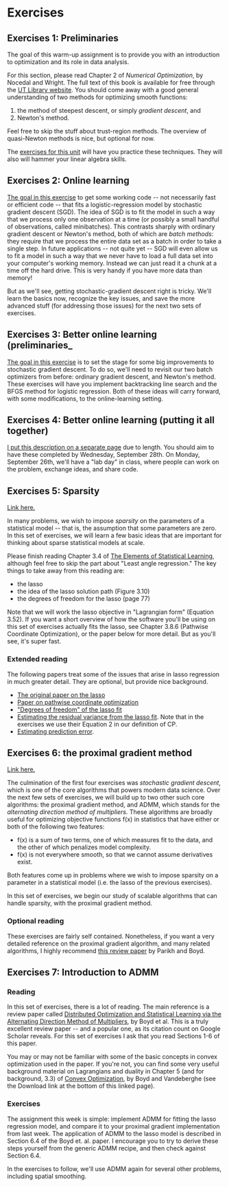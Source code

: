

# Exercises

## Exercises 1: Preliminaries

The goal of this warm-up assignment is to provide you with an introduction to optimization and its role in data analysis.  

For this section, please read Chapter 2 of _Numerical Optimization_, by Nocedal and Wright.  The full text of this book is available for free through the [UT Library website](http://lib.utexas.edu).  You should come away with a good general understanding of two methods for optimizing smooth functions:  
1) the method of steepest descent, or simply _gradient descent_, and   
2) Newton's method.  

Feel free to skip the stuff about trust-region methods.  The overview of quasi-Newton methods is nice, but optional for now.  

The [exercises for this unit](exercises01/exercises01-SDS385.pdf) will have you practice these techniques.  They will also will hammer your linear algebra skills.  


## Exercises 2: Online learning

[The goal in this exercise](exercises02/exercises02-SDS385.pdf) to get some working code -- not necessarily fast or efficient code -- that fits a logistic-regression model by stochastic gradient descent (SGD).  The idea of SGD is to fit the model in such a way that we process only one observation at a time (or possibly a small handful of observations, called minibatches). This contrasts sharply with ordinary gradient descent or Newton's method, both of which are _batch methods_: they require that we process the entire data set as a batch in order to take a single step.  In future applications -- not quite yet -- SGD will even allow us to fit a model in such a way that we never have to load a full data set into your computer's working memory.  Instead we can just read it a chunk at a time off the hard drive.  This is very handy if you have more data than memory!

But as we'll see, getting stochastic-gradient descent right is tricky.  We'll learn the basics now, recognize the key issues, and save the more advanced stuff (for addressing those issues) for the next two sets of exercises.  


## Exercises 3: Better online learning (preliminaries_

[The goal in this exercise](exercises03/exercises03-SDS385.pdf) is to set the stage for some big improvements to stochastic gradient descent.  To do so, we'll need to revisit our two batch optimizers from before: ordinary gradient descent, and Newton's method.  These exercises will have you implement backtracking line search and the BFGS method for logistic regression.  Both of these ideas will carry forward, with some modifications, to the online-learning setting.  


## Exercises 4: Better online learning (putting it all together)

[I put this description on a separate page](exercises04.md) due to length.  You should aim to have these completed by Wednesday, September 28th.  On Monday, September 26th, we'll have a "lab day" in class, where people can work on the problem, exchange ideas, and share code.  




## Exercises 5: Sparsity

[Link here.](exercises05/exercises05.pdf)

In many problems, we wish to impose _sparsity_ on the parameters of a statistical model -- that is, the assumption that some parameters are zero.    In this set of exercises, we will learn a few basic ideas that are important for thinking about sparse statistical models at scale.

Please finish reading Chapter 3.4 of [The Elements of Statistical Learning](http://statweb.stanford.edu/~tibs/ElemStatLearn/), although feel free to skip the part about "Least angle regression."  The key things to take away from this reading are:  
- the lasso  
- the idea of the lasso solution path (Figure 3.10)  
- the degrees of freedom for the lasso (page 77)

Note that we will work the lasso objective in "Lagrangian form" (Equation 3.52).  If you want a short overview of how the software you'll be using on this set of exercises actually fits the lasso, see Chapter 3.8.6 (Pathwise Coordinate Optimization), or the paper below for more detail.  But as you'll see, it's super fast.

### Extended reading

The following papers treat some of the issues that arise in lasso regression in much greater detail.  They are optional, but provide nice background.

- [The original paper on the lasso](http://statweb.stanford.edu/~tibs/lasso/lasso.pdf) 
- [Paper on pathwise coordinate optimization](http://arxiv.org/pdf/0708.1485.pdf)  
- ["Degrees of freedom" of the lasso fit](https://projecteuclid.org/euclid.aos/1194461726)  
- [Estimating the residual variance from the lasso fit](https://arxiv.org/abs/1311.5274).  Note that in the exercises we use their Equation 2 in our definition of CP.  
- [Estimating prediction error](https://people.eecs.berkeley.edu/~jordan/sail/readings/archive/efron_Cp.pdf).  


## Exercises 6: the proximal gradient method

[Link here.](exercises06/exercises06.pdf)

The culmination of the first four exercises was _stochastic gradient descent_, which is one of the core algorithms that powers modern data science.  Over the next few sets of exercises, we will build up to two other such core algorithms: the proximal gradient method, and ADMM, which stands for the _alternating direction method of multipliers._  These algorithms are broadly useful for optimizing objective functions f(x) in statistics that have either or both of the following two features:  
- f(x) is a sum of two terms, one of which measures fit to the data, and the other of which penalizes model complexity.  
- f(x) is not everywhere smooth, so that we cannot assume derivatives exist.  

Both features come up in problems where we wish to impose sparsity on a parameter in a statistical model (i.e. the lasso of the previous exercises).  

In this set of exercises, we begin our study of scalable algorithms that can handle sparsity, with the proximal gradient method.


### Optional reading

These exercises are fairly self contained.  Nonetheless, if you want a very detailed reference on the proximal gradient algorithm, and many related algorithms, I highly recommend [this review paper](http://web.stanford.edu/~boyd/papers/prox_algs.html) by Parikh and Boyd.


## Exercises 7: Introduction to ADMM

### Reading

In this set of exercises, there is a lot of reading.  The main reference is a review paper called [Distributed Optimization and Statistical Learning via the Alternating Direction Method of Multipliers](http://stanford.edu/~boyd/papers/admm_distr_stats.html), by Boyd et al.  This is a truly excellent review paper -- and a popular one, as its citation count on Google Scholar reveals.  For this set of exercises I ask that you read Sections 1-6 of this paper.

You may or may not be familiar with some of the basic concepts in convex optimization used in the paper.  If you're not, you can find some very useful background material on Lagrangians and duality in Chapter 5 (and for background, 3.3) of [Convex Optimization](http://stanford.edu/~boyd/cvxbook/), by Boyd and Vandeberghe (see the Download link at the bottom of this linked page).  

### Exercises

The assignment this week is simple: implement ADMM for fitting the lasso regression model, and compare it to your proximal gradient implementation from last week.  The application of ADMM to the lasso model is described in Section 6.4 of the Boyd et. al. paper.  I encourage you to try to derive these steps yourself from the generic ADMM recipe, and then check against Section 6.4.  

In the exercises to follow, we'll use ADMM again for several other problems, including spatial smoothing.  


